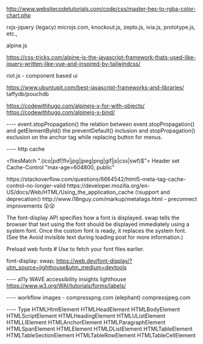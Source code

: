 http://www.websitecodetutorials.com/code/css/master-hex-to-rgba-color-chart.php

rxjs-jquery (legacy)
microjs.com, knockout.js, zepto.js, ivia.js, prototype.js, etc.,

alpine.js

https://css-tricks.com/alpine-js-the-javascript-framework-thats-used-like-jquery-written-like-vue-and-inspired-by-tailwindcss/

riot.js - component based ui


https://www.ubuntupit.com/best-javascript-frameworks-and-libraries/
taffydb/pouchdb


https://codewithhugo.com/alpinejs-x-for-with-objects/
https://codewithhugo.com/alpinejs-x-bind/

---- event.stopPropagation()
the relation between event.stopPropagation() and getElementById()
the preventDefault() inclusion and stopPropagation() exclusion on the anchor tag while replacing button for menus.

---- http cache
<meta http-equiv="last-modified" content="Sun, 27 Jan 2012 11:52:12 GMT" />
<meta http-equiv="cache-control" content="no-cache" />

<filesMatch ".(ico|pdf|flv|jpg|jpeg|png|gif|js|css|swf)$">
Header set Cache-Control "max-age=604800, public"
</filesMatch>

<!DOCTYPE html>
<html manifest="cache.manifest">
https://stackoverflow.com/questions/6664542/html5-meta-tag-cache-control-no-longer-valid
https://developer.mozilla.org/en-US/docs/Web/HTML/Using_the_application_cache 🙄support and deprecation🙄
http://www.i18nguy.com/markup/metatags.html

<link rel="preconnect" href="https://fonts.gstatic.com/" crossorigin> - preconnect improvements 😲😲

The font-display API specifies how a font is displayed. swap tells the browser that text using the font should be displayed immediately using a system font. Once the custom font is ready, it replaces the system font. (See the Avoid invisible text during loading post for more information.)

Preload web fonts #
Use <link rel="preload"> to fetch your font files earlier.

font-display: swap; https://web.dev/font-display/?utm_source=lighthouse&utm_medium=devtools

---- a11y
WAVE
accessibility insights
lighthouse
https://www.w3.org/WAI/tutorials/forms/labels/

---- workflow
images - compresspng.com (elephant) compressjpeg.com


---- Type
HTMLHtmlElement
HTMLHeadElement
HTMLBodyElement
HTMLScriptElement
HTMLHeadingElement
HTMLUListElement
HTMLLIElement
HTMLAnchorElement
HTMLParagraphElement
HTMLSpanElement
HTMLElement
HTMLDListElement
HTMLTableElement
HTMLTableSectionElement
HTMLTableRowElement
HTMLTableCellElement
